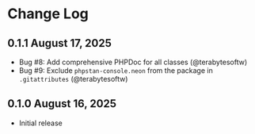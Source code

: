 # Change Log

## 0.1.1 August 17, 2025

- Bug #8: Add comprehensive PHPDoc for all classes (@terabytesoftw)
- Bug #9: Exclude `phpstan-console.neon` from the package in `.gitattributes` (@terabytesoftw)

## 0.1.0 August 16, 2025

- Initial release
